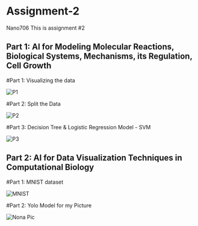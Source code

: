 # Assignment-2
Nano706
This is assignment #2

## Part 1: AI for Modeling Molecular Reactions, Biological Systems, Mechanisms, its Regulation, Cell Growth

#Part 1: Visualizing the data 

![P1](https://github.com/user-attachments/assets/be3947d1-3e06-4cd7-be0d-b722a552a444)

#Part 2: Split the Data 

![P2](https://github.com/user-attachments/assets/0b96ac8d-6174-4a38-977e-e25c1353324d)


#Part 3: Decision Tree & Logistic Regression Model - SVM

![P3](https://github.com/user-attachments/assets/7ff23415-d450-4355-99c7-2eba543a4327)


## Part 2: AI for Data Visualization Techniques in Computational Biology

#Part 1: MNIST dataset 

![MNIST](https://github.com/user-attachments/assets/851add21-43c9-4528-8ef7-640566385f97)

#Part 2: Yolo Model for my Picture 

![Nona Pic](https://github.com/user-attachments/assets/699d4ecf-8648-4ba5-808a-879e759c5ab1)


